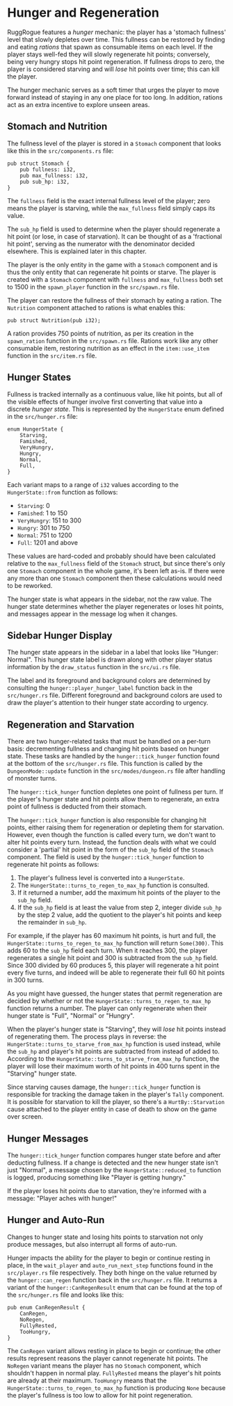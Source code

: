 # Hunger and Regeneration

RuggRogue features a *hunger* mechanic: the player has a 'stomach fullness' level that slowly depletes over time.
This fullness can be restored by finding and eating *rations* that spawn as consumable items on each level.
If the player stays well-fed they will slowly regenerate hit points; conversely, being very hungry stops hit point regeneration.
If fullness drops to zero, the player is considered starving and will *lose* hit points over time; this can kill the player.

The hunger mechanic serves as a soft timer that urges the player to move forward instead of staying in any one place for too long.
In addition, rations act as an extra incentive to explore unseen areas.

## Stomach and Nutrition

The fullness level of the player is stored in a `Stomach` component that looks like this in the `src/components.rs` file:

```rust,ignore
pub struct Stomach {
    pub fullness: i32,
    pub max_fullness: i32,
    pub sub_hp: i32,
}
```

The `fullness` field is the exact internal fullness level of the player; zero means the player is starving, while the `max_fullness` field simply caps its value.

The `sub_hp` field is used to determine when the player should regenerate a hit point (or lose, in case of starvation).
It can be thought of as a 'fractional hit point', serving as the numerator with the denominator decided elsewhere.
This is explained later in this chapter.

The player is the only entity in the game with a `Stomach` component and is thus the only entity that can regenerate hit points or starve.
The player is created with a `Stomach` component with `fullness` and `max_fullness` both set to 1500 in the `spawn_player` function in the `src/spawn.rs` file.

The player can restore the fullness of their stomach by eating a ration.
The `Nutrition` component attached to rations is what enables this:

```rust,ignore
pub struct Nutrition(pub i32);
```

A ration provides 750 points of nutrition, as per its creation in the `spawn_ration` function in the `src/spawn.rs` file.
Rations work like any other consumable item, restoring nutrition as an effect in the `item::use_item` function in the `src/item.rs` file.

## Hunger States

Fullness is tracked internally as a continuous value, like hit points, but all of the visible effects of hunger involve first converting that value into a discrete *hunger state*.
This is represented by the `HungerState` enum defined in the `src/hunger.rs` file:

```rust,ignore
enum HungerState {
    Starving,
    Famished,
    VeryHungry,
    Hungry,
    Normal,
    Full,
}
```

Each variant maps to a range of `i32` values according to the `HungerState::from` function as follows:

- `Starving`: 0
- `Famished`: 1 to 150
- `VeryHungry`: 151 to 300
- `Hungry`: 301 to 750
- `Normal`: 751 to 1200
- `Full`: 1201 and above

These values are hard-coded and probably should have been calculated relative to the `max_fullness` field of the `Stomach` struct, but since there's only one `Stomach` component in the whole game, it's been left as-is.
If there were any more than one `Stomach` component then these calculations would need to be reworked.

The hunger state is what appears in the sidebar, not the raw value.
The hunger state determines whether the player regenerates or loses hit points, and messages appear in the message log when it changes.

## Sidebar Hunger Display

The hunger state appears in the sidebar in a label that looks like "Hunger: Normal".
This hunger state label is drawn along with other player status information by the `draw_status` function in the `src/ui.rs` file.

The label and its foreground and background colors are determined by consulting the `hunger::player_hunger_label` function back in the `src/hunger.rs` file.
Different foreground and background colors are used to draw the player's attention to their hunger state according to urgency.

## Regeneration and Starvation

There are two hunger-related tasks that must be handled on a per-turn basis: decrementing fullness and changing hit points based on hunger state.
These tasks are handled by the `hunger::tick_hunger` function found at the bottom of the `src/hunger.rs` file.
This function is called by the `DungeonMode::update` function in the `src/modes/dungeon.rs` file after handling of monster turns.

The `hunger::tick_hunger` function depletes one point of fullness per turn.
If the player's hunger state and hit points allow them to regenerate, an extra point of fullness is deducted from their stomach.

The `hunger::tick_hunger` function is also responsible for changing hit points, either raising them for regeneration or depleting them for starvation.
However, even though the function is called every turn, we don't want to alter hit points every turn.
Instead, the function deals with what we could consider a 'partial' hit point in the form of the `sub_hp` field of the `Stomach` component.
The field is used by the `hunger::tick_hunger` function to regenerate hit points as follows:

1. The player's fullness level is converted into a `HungerState`.
2. The `HungerState::turns_to_regen_to_max_hp` function is consulted.
3. If it returned a number, add the maximum hit points of the player to the `sub_hp` field.
4. If the `sub_hp` field is at least the value from step 2, integer divide `sub_hp` by the step 2 value, add the quotient to the player's hit points and keep the remainder in `sub_hp`.

For example, if the player has 60 maximum hit points, is hurt and full, the `HungerState::turns_to_regen_to_max_hp` function will return `Some(300)`.
This adds 60 to the `sub_hp` field each turn.
When it reaches 300, the player regenerates a single hit point and 300 is subtracted from the `sub_hp` field.
Since 300 divided by 60 produces 5, this player will regenerate a hit point every five turns, and indeed will be able to regenerate their full 60 hit points in 300 turns.

As you might have guessed, the hunger states that permit regeneration are decided by whether or not the `HungerState::turns_to_regen_to_max_hp` function returns a number.
The player can only regenerate when their hunger state is "Full", "Normal" or "Hungry".

When the player's hunger state is "Starving", they will *lose* hit points instead of regenerating them.
The process plays in reverse: the `HungerState::turns_to_starve_from_max_hp` function is used instead, while the `sub_hp` and player's hit points are subtracted from instead of added to.
According to the `HungerState::turns_to_starve_from_max_hp` function, the player will lose their maximum worth of hit points in 400 turns spent in the "Starving" hunger state.

Since starving causes damage, the `hunger::tick_hunger` function is responsible for tracking the damage taken in the player's `Tally` component.
It is possible for starvation to kill the player, so there's a `HurtBy::Starvation` cause attached to the player entity in case of death to show on the game over screen.

## Hunger Messages

The `hunger::tick_hunger` function compares hunger state before and after deducting fullness.
If a change is detected and the new hunger state isn't just "Normal", a message chosen by the `HungerState::reduced_to` function is logged, producing something like "Player is getting hungry."

If the player loses hit points due to starvation, they're informed with a message: "Player aches with hunger!"

## Hunger and Auto-Run

Changes to hunger state and losing hits points to starvation not only produce messages, but also interrupt all forms of auto-run.

Hunger impacts the ability for the player to begin or continue resting in place, in the `wait_player` and `auto_run_next_step` functions found in the `src/player.rs` file respectively.
They both hinge on the value returned by the `hunger::can_regen` function back in the `src/hunger.rs` file.
It returns a variant of the `hunger::CanRegenResult` enum that can be found at the top of the `src/hunger.rs` file and looks like this:

```rust,ignore
pub enum CanRegenResult {
    CanRegen,
    NoRegen,
    FullyRested,
    TooHungry,
}
```

The `CanRegen` variant allows resting in place to begin or continue; the other results represent reasons the player cannot regenerate hit points.
The `NoRegen` variant means the player has no `Stomach` component, which shouldn't happen in normal play.
`FullyRested` means the player's hit points are already at their maximum.
`TooHungry` means that the `HungerState::turns_to_regen_to_max_hp` function is producing `None` because the player's fullness is too low to allow for hit point regeneration.
